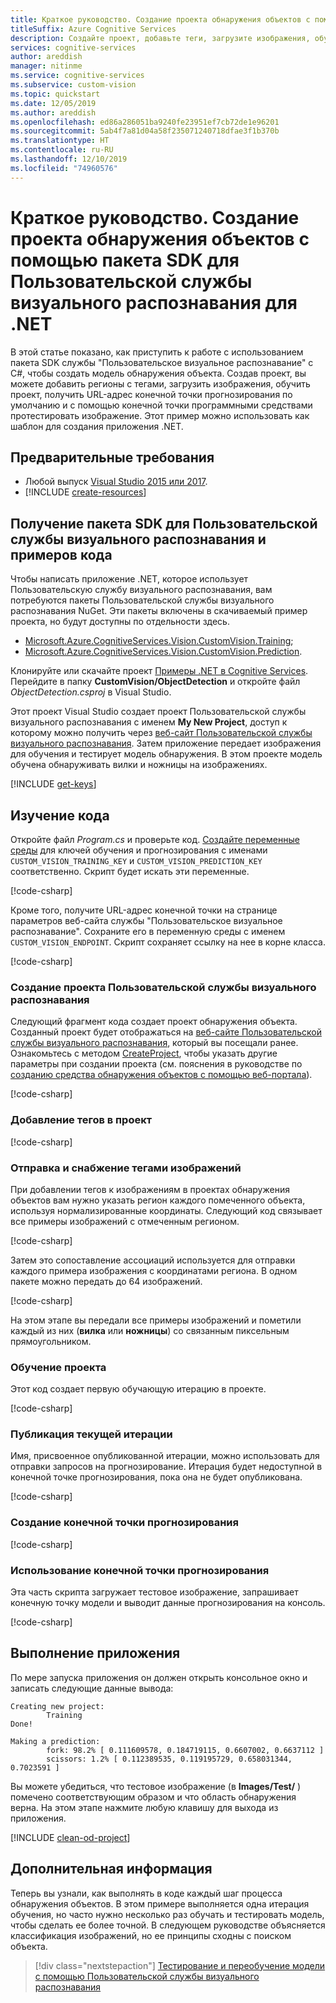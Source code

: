 ```yaml
---
title: Краткое руководство. Создание проекта обнаружения объектов с помощью пакета SDK для C# — Пользовательское визуальное распознавание
titleSuffix: Azure Cognitive Services
description: Создайте проект, добавьте теги, загрузите изображения, обучите проект и удаляйте объекты с помощью .NET SDK с C#.
services: cognitive-services
author: areddish
manager: nitinme
ms.service: cognitive-services
ms.subservice: custom-vision
ms.topic: quickstart
ms.date: 12/05/2019
ms.author: areddish
ms.openlocfilehash: ed86a286051ba9240fe23951ef7cb72de1e96201
ms.sourcegitcommit: 5ab4f7a81d04a58f235071240718dfae3f1b370b
ms.translationtype: HT
ms.contentlocale: ru-RU
ms.lasthandoff: 12/10/2019
ms.locfileid: "74960576"
---
```

# <a name="quickstart-create-an-object-detection-project-with-the-custom-vision-net-sdk"></a>Краткое руководство. Создание проекта обнаружения объектов с помощью пакета SDK для Пользовательской службы визуального распознавания для .NET

В этой статье показано, как приступить к работе с использованием пакета SDK службы "Пользовательское визуальное распознавание" с C#, чтобы создать модель обнаружения объекта. Создав проект, вы можете добавить регионы с тегами, загрузить изображения, обучить проект, получить URL-адрес конечной точки прогнозирования по умолчанию и с помощью конечной точки программными средствами протестировать изображение. Этот пример можно использовать как шаблон для создания приложения .NET. 

## <a name="prerequisites"></a>Предварительные требования

- Любой выпуск [Visual Studio 2015 или 2017](https://www.visualstudio.com/downloads/).
- [!INCLUDE [create-resources](includes/create-resources.md)]

## <a name="get-the-custom-vision-sdk-and-sample-code"></a>Получение пакета SDK для Пользовательской службы визуального распознавания и примеров кода

Чтобы написать приложение .NET, которое использует Пользовательскую службу визуального распознавания, вам потребуются пакеты Пользовательской службы визуального распознавания NuGet. Эти пакеты включены в скачиваемый пример проекта, но будут доступны по отдельности здесь.

- [Microsoft.Azure.CognitiveServices.Vision.CustomVision.Training](https://www.nuget.org/packages/Microsoft.Azure.CognitiveServices.Vision.CustomVision.Training/);
- [Microsoft.Azure.CognitiveServices.Vision.CustomVision.Prediction](https://www.nuget.org/packages/Microsoft.Azure.CognitiveServices.Vision.CustomVision.Prediction/).

Клонируйте или скачайте проект [Примеры .NET в Cognitive Services](https://github.com/Azure-Samples/cognitive-services-dotnet-sdk-samples). Перейдите в папку **CustomVision/ObjectDetection** и откройте файл _ObjectDetection.csproj_ в Visual Studio.

Этот проект Visual Studio создает проект Пользовательской службы визуального распознавания с именем __My New Project__, доступ к которому можно получить через [веб-сайт Пользовательской службы визуального распознавания](https://customvision.ai/). Затем приложение передает изображения для обучения и тестирует модель обнаружения. В этом проекте модель обучена обнаруживать вилки и ножницы на изображениях.

[!INCLUDE [get-keys](includes/get-keys.md)]

## <a name="understand-the-code"></a>Изучение кода

Откройте файл _Program.cs_ и проверьте код. [Создайте переменные среды](https://docs.microsoft.com/azure/cognitive-services/cognitive-services-apis-create-account#configure-an-environment-variable-for-authentication) для ключей обучения и прогнозирования с именами `CUSTOM_VISION_TRAINING_KEY` и `CUSTOM_VISION_PREDICTION_KEY` соответственно. Скрипт будет искать эти переменные.

[!code-csharp[](~/cognitive-services-dotnet-sdk-samples/CustomVision/ObjectDetection/Program.cs?name=snippet_keys)]

Кроме того, получите URL-адрес конечной точки на странице параметров веб-сайта службы "Пользовательское визуальное распознавание". Сохраните его в переменную среды с именем `CUSTOM_VISION_ENDPOINT`. Скрипт сохраняет ссылку на нее в корне класса.

[!code-csharp[](~/cognitive-services-dotnet-sdk-samples/CustomVision/ObjectDetection/Program.cs?name=snippet_endpoint)]

### <a name="create-a-new-custom-vision-service-project"></a>Создание проекта Пользовательской службы визуального распознавания

Следующий фрагмент кода создает проект обнаружения объекта. Созданный проект будет отображаться на [веб-сайте Пользовательской службы визуального распознавания](https://customvision.ai/), который вы посещали ранее. Ознакомьтесь с методом [CreateProject](https://docs.microsoft.com/dotnet/api/microsoft.azure.cognitiveservices.vision.customvision.training.customvisiontrainingclientextensions.createproject?view=azure-dotnet#Microsoft_Azure_CognitiveServices_Vision_CustomVision_Training_CustomVisionTrainingClientExtensions_CreateProject_Microsoft_Azure_CognitiveServices_Vision_CustomVision_Training_ICustomVisionTrainingClient_System_String_System_String_System_Nullable_System_Guid__System_String_System_Collections_Generic_IList_System_String__), чтобы указать другие параметры при создании проекта (см. пояснения в руководстве по [созданию средства обнаружения объектов с помощью веб-портала](get-started-build-detector.md)).  

[!code-csharp[](~/cognitive-services-dotnet-sdk-samples/CustomVision/ObjectDetection/Program.cs?name=snippet_create)]


### <a name="add-tags-to-the-project"></a>Добавление тегов в проект

[!code-csharp[](~/cognitive-services-dotnet-sdk-samples/CustomVision/ObjectDetection/Program.cs?name=snippet_tags)]

### <a name="upload-and-tag-images"></a>Отправка и снабжение тегами изображений

При добавлении тегов к изображениям в проектах обнаружения объектов вам нужно указать регион каждого помеченного объекта, используя нормализированные координаты. Следующий код связывает все примеры изображений с отмеченным регионом.

[!code-csharp[](~/cognitive-services-dotnet-sdk-samples/CustomVision/ObjectDetection/Program.cs?name=snippet_upload_regions)]

Затем это сопоставление ассоциаций используется для отправки каждого примера изображения с координатами региона. В одном пакете можно передать до 64 изображений.

[!code-csharp[](~/cognitive-services-dotnet-sdk-samples/CustomVision/ObjectDetection/Program.cs?name=snippet_upload)]

На этом этапе вы передали все примеры изображений и пометили каждый из них (**вилка** или **ножницы**) со связанным пиксельным прямоугольником.

### <a name="train-the-project"></a>Обучение проекта

Этот код создает первую обучающую итерацию в проекте.

[!code-csharp[](~/cognitive-services-dotnet-sdk-samples/CustomVision/ObjectDetection/Program.cs?name=snippet_train)]

### <a name="publish-the-current-iteration"></a>Публикация текущей итерации

Имя, присвоенное опубликованной итерации, можно использовать для отправки запросов на прогнозирование. Итерация будет недоступной в конечной точке прогнозирования, пока она не будет опубликована.

[!code-csharp[](~/cognitive-services-dotnet-sdk-samples/CustomVision/ObjectDetection/Program.cs?name=snippet_publish)]

### <a name="create-a-prediction-endpoint"></a>Создание конечной точки прогнозирования

[!code-csharp[](~/cognitive-services-dotnet-sdk-samples/CustomVision/ObjectDetection/Program.cs?name=snippet_prediction_endpoint)]

### <a name="use-the-prediction-endpoint"></a>Использование конечной точки прогнозирования

Эта часть скрипта загружает тестовое изображение, запрашивает конечную точку модели и выводит данные прогнозирования на консоль.

[!code-csharp[](~/cognitive-services-dotnet-sdk-samples/CustomVision/ObjectDetection/Program.cs?name=snippet_prediction)]

## <a name="run-the-application"></a>Выполнение приложения

По мере запуска приложения он должен открыть консольное окно и записать следующие данные вывода:

```console
Creating new project:
        Training
Done!

Making a prediction:
        fork: 98.2% [ 0.111609578, 0.184719115, 0.6607002, 0.6637112 ]
        scissors: 1.2% [ 0.112389535, 0.119195729, 0.658031344, 0.7023591 ]
```

Вы можете убедиться, что тестовое изображение (в **Images/Test/** ) помечено соответствующим образом и что область обнаружения верна. На этом этапе нажмите любую клавишу для выхода из приложения.

[!INCLUDE [clean-od-project](includes/clean-od-project.md)]

## <a name="next-steps"></a>Дополнительная информация

Теперь вы узнали, как выполнять в коде каждый шаг процесса обнаружения объектов. В этом примере выполняется одна итерация обучения, но часто нужно несколько раз обучать и тестировать модель, чтобы сделать ее более точной. В следующем руководстве объясняется классификация изображений, но ее принципы сходны с поиском объекта.

> [!div class="nextstepaction"]
> [Тестирование и переобучение модели с помощью Пользовательской службы визуального распознавания](test-your-model.md)
